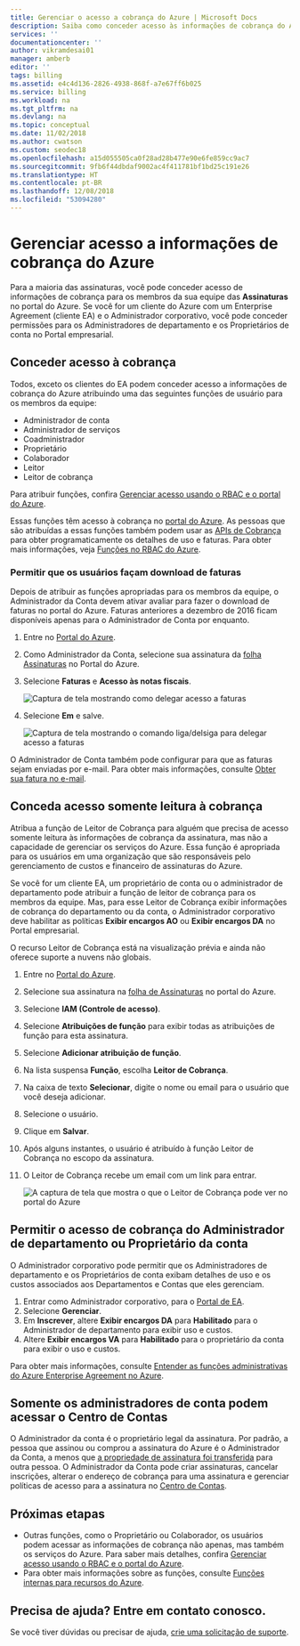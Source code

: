 ```yaml
---
title: Gerenciar o acesso a cobrança do Azure | Microsoft Docs
description: Saiba como conceder acesso às informações de cobrança do Azure para membros da equipe.
services: ''
documentationcenter: ''
author: vikramdesai01
manager: amberb
editor: ''
tags: billing
ms.assetid: e4c4d136-2826-4938-868f-a7e67ff6b025
ms.service: billing
ms.workload: na
ms.tgt_pltfrm: na
ms.devlang: na
ms.topic: conceptual
ms.date: 11/02/2018
ms.author: cwatson
ms.custom: seodec18
ms.openlocfilehash: a15d055505ca0f28ad28b477e90e6fe859cc9ac7
ms.sourcegitcommit: 9fb6f44dbdaf9002ac4f411781bf1bd25c191e26
ms.translationtype: HT
ms.contentlocale: pt-BR
ms.lasthandoff: 12/08/2018
ms.locfileid: "53094280"
---
```

# <a name="manage-access-to-billing-information-for-azure"></a>Gerenciar acesso a informações de cobrança do Azure

Para a maioria das assinaturas, você pode conceder acesso de informações de cobrança para os membros da sua equipe das **Assinaturas** no portal do Azure. Se você for um cliente do Azure com um Enterprise Agreement (cliente EA) e o Administrador corporativo, você pode conceder permissões para os Administradores de departamento e os Proprietários de conta no Portal empresarial.

## <a name="give-access-to-billing"></a>Conceder acesso à cobrança

Todos, exceto os clientes do EA podem conceder acesso a informações de cobrança do Azure atribuindo uma das seguintes funções de usuário para os membros da equipe:

- Administrador de conta
- Administrador de serviços
- Coadministrador
- Proprietário
- Colaborador
- Leitor
- Leitor de cobrança

Para atribuir funções, confira [Gerenciar acesso usando o RBAC e o portal do Azure](../role-based-access-control/role-assignments-portal.md).

Essas funções têm acesso à cobrança no [portal do Azure](https://portal.azure.com/). As pessoas que são atribuídas a essas funções também podem usar as [APIs de Cobrança](billing-usage-rate-card-overview.md) para obter programaticamente os detalhes de uso e faturas. Para obter mais informações, veja [Funções no RBAC do Azure](../role-based-access-control/built-in-roles.md).

### <a name="opt-in"></a> Permitir que os usuários façam download de faturas

Depois de atribuir as funções apropriadas para os membros da equipe, o Administrador da Conta devem ativar avaliar para fazer o download de faturas no portal do Azure. Faturas anteriores a dezembro de 2016 ficam disponíveis apenas para o Administrador de Conta por enquanto.

1. Entre no [Portal do Azure](https://portal.azure.com/).
1. Como Administrador da Conta, selecione sua assinatura da [folha Assinaturas](https://portal.azure.com/#blade/Microsoft_Azure_Billing/SubscriptionsBlade) no Portal do Azure.

1. Selecione **Faturas** e **Acesso às notas fiscais**.

    ![Captura de tela mostrando como delegar acesso a faturas](./media/billing-manage-access/AA-optin.png)

1. Selecione **Em** e salve.

    ![Captura de tela mostrando o comando liga/delsiga para delegar acesso a faturas](./media/billing-manage-access/AA-optinAllow.png)

O Administrador de Conta também pode configurar para que as faturas sejam enviadas por e-mail. Para obter mais informações, consulte [Obter sua fatura no e-mail](billing-download-azure-invoice-daily-usage-date.md).

## <a name="give-read-only-access-to-billing"></a>Conceda acesso somente leitura à cobrança

Atribua a função de Leitor de Cobrança para alguém que precisa de acesso somente leitura às informações de cobrança da assinatura, mas não a capacidade de gerenciar os serviços do Azure. Essa função é apropriada para os usuários em uma organização que são responsáveis pelo gerenciamento de custos e financeiro de assinaturas do Azure.

Se você for um cliente EA, um proprietário de conta ou o administrador de departamento pode atribuir a função de leitor de cobrança para os membros da equipe. Mas, para esse Leitor de Cobrança exibir informações de cobrança do departamento ou da conta, o Administrador corporativo deve habilitar as políticas **Exibir encargos AO**  ou **Exibir encargos DA** no Portal empresarial.

O recurso Leitor de Cobrança está na visualização prévia e ainda não oferece suporte a nuvens não globais.

1. Entre no [Portal do Azure](https://portal.azure.com/).
1. Selecione sua assinatura na [folha de Assinaturas](https://portal.azure.com/#blade/Microsoft_Azure_Billing/SubscriptionsBlade) no portal do Azure.

1. Selecione **IAM (Controle de acesso)**.
1. Selecione **Atribuições de função** para exibir todas as atribuições de função para esta assinatura.
1. Selecione **Adicionar atribuição de função**.
1. Na lista suspensa **Função**, escolha **Leitor de Cobrança**.
1. Na caixa de texto **Selecionar**, digite o nome ou email para o usuário que você deseja adicionar.
1. Selecione o usuário.
1. Clique em **Salvar**.
1. Após alguns instantes, o usuário é atribuído à função Leitor de Cobrança no escopo da assinatura.
1. O Leitor de Cobrança recebe um email com um link para entrar.

    ![A captura de tela que mostra o que o Leitor de Cobrança pode ver no portal do Azure](./media/billing-manage-access/billing-reader-view.png)

## <a name="allow-department-administrator-or-account-owner-billing-access"></a>Permitir o acesso de cobrança do Administrador de departamento ou Proprietário da conta

O Administrador corporativo pode permitir que os Administradores de departamento e os Proprietários de conta exibam detalhes de uso e os custos associados aos Departamentos e Contas que eles gerenciam.

1. Entrar como Administrador corporativo, para o [Portal de EA](https://ea.azure.com/).
1. Selecione **Gerenciar**.
1. Em **Inscrever**, altere **Exibir encargos DA** para **Habilitado** para o Administrador de departamento para exibir uso e custos.
1. Altere **Exibir encargos VA** para **Habilitado** para o proprietário da conta para exibir o uso e custos.


Para obter mais informações, consulte [Entender as funções administrativas do Azure Enterprise Agreement no Azure](billing-understand-ea-roles.md).

## <a name="only-account-admins-can-access-account-center"></a>Somente os administradores de conta podem acessar o Centro de Contas

O Administrador da conta é o proprietário legal da assinatura. Por padrão, a pessoa que assinou ou comprou a assinatura do Azure é o Administrador da Conta, a menos que [a propriedade de assinatura foi transferida](billing-subscription-transfer.md) para outra pessoa. O Administrador da Conta pode criar assinaturas, cancelar inscrições, alterar o endereço de cobrança para uma assinatura e gerenciar políticas de acesso para a assinatura no [Centro de Contas](https://account.azure.com/Subscriptions).

## <a name="next-steps"></a>Próximas etapas

- Outras funções, como o Proprietário ou Colaborador, os usuários podem acessar as informações de cobrança não apenas, mas também os serviços do Azure. Para saber mais detalhes, confira [Gerenciar acesso usando o RBAC e o portal do Azure](../role-based-access-control/role-assignments-portal.md).
- Para obter mais informações sobre as funções, consulte [Funções internas para recursos do Azure](../role-based-access-control/built-in-roles.md).

## <a name="need-help-contact-us"></a>Precisa de ajuda? Entre em contato conosco.

Se você tiver dúvidas ou precisar de ajuda, [crie uma solicitação de suporte](https://portal.azure.com/#blade/Microsoft_Azure_Support/HelpAndSupportBlade/newsupportrequest).
